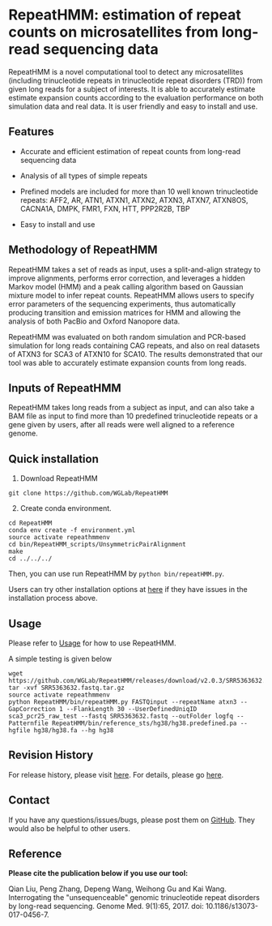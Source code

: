 # RepeatHMM: estimation of repeat counts on microsatellites from long-read sequencing data

RepeatHMM is a novel computational tool to detect any microsatellites (including trinucleotide repeats in trinucleotide repeat disorders (TRD)) from given long reads for a subject of interests. It is able to accurately estimate estimate expansion counts according to the evaluation performance on both simulation data and real data. It is user friendly and easy to install and use.

## Features

* Accurate and efficient estimation of repeat counts from long-read sequencing data

* Analysis of all types of simple repeats

* Prefined models are included for more than 10 well known trinucleotide repeats: AFF2, AR, ATN1, ATXN1, ATXN2, ATXN3, ATXN7, ATXN8OS, CACNA1A, DMPK, FMR1, FXN, HTT, PPP2R2B, TBP

* Easy to install and use

## Methodology of RepeatHMM

RepeatHMM takes a set of reads as input, uses a split-and-align strategy to improve alignments, performs error correction, and leverages a hidden Markov model (HMM) and a peak calling algorithm based on Gaussian mixture model to infer repeat counts. RepeatHMM allows users to specify error parameters of the sequencing experiments, thus automatically producing transition and emission matrices for HMM and allowing the analysis of both PacBio and Oxford Nanopore data. 

RepeatHMM was evaluated on both random simulation and PCR-based simulation for long reads containing CAG repeats, and also on real datasets of ATXN3 for SCA3 of ATXN10  for SCA10. The results demonstrated that our tool was able to accurately estimate expansion counts from long reads.

## Inputs of RepeatHMM

RepeatHMM takes long reads from a subject as input, and can also take a BAM file as input to find more than 10 predefined trinucleotide repeats or a gene given by users, after all reads were well aligned to a reference genome. 

## Quick installation

1. Download RepeatHMM

`git clone https://github.com/WGLab/RepeatHMM`

2. Create conda environment.
```
cd RepeatHMM
conda env create -f environment.yml
source activate repeathmmenv
cd bin/RepeatHMM_scripts/UnsymmetricPairAlignment
make
cd ../../../
```
Then, you can use run RepeatHMM by `python bin/repeatHMM.py`.

Users can try other installation options at [here](https://github.com/WGLab/RepeatHMM/blob/master/docs/Install.md) if they have issues in the installation process above.

## Usage

Please refer to [Usage](https://github.com/WGLab/RepeatHMM/blob/master/docs/Usage.md) for how to use RepeatHMM.

A simple testing is given below
```
wget https://github.com/WGLab/RepeatHMM/releases/download/v2.0.3/SRR5363632.fastq.tar.gz
tar -xvf SRR5363632.fastq.tar.gz
source activate repeathmmenv
python RepeatHMM/bin/repeatHMM.py FASTQinput --repeatName atxn3 --GapCorrection 1 --FlankLength 30 --UserDefinedUniqID sca3_pcr25_raw_test --fastq SRR5363632.fastq --outFolder logfq --Patternfile RepeatHMM/bin/reference_sts/hg38/hg38.predefined.pa --hgfile hg38/hg38.fa --hg hg38 
```

## Revision History

For release history, please visit [here](https://github.com/WGLab/RepeatHMM/releases). For details, please go [here](https://github.com/WGLab/RepeatHMM/blob/master/README.md).

## Contact

If you have any questions/issues/bugs, please post them on [GitHub](https://github.com/WGLab/RepeatHMM/issues). They would also be helpful to other users. 

## Reference
**Please cite the publication below if you use our tool:**

Qian Liu, Peng Zhang, Depeng Wang, Weihong Gu and Kai Wang. Interrogating the "unsequenceable" genomic trinucleotide repeat disorders by long-read sequencing. Genome Med. 9(1):65, 2017. doi: 10.1186/s13073-017-0456-7.
